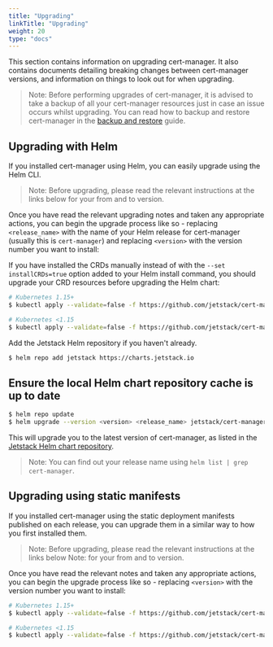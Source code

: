 ```yaml
---
title: "Upgrading"
linkTitle: "Upgrading"
weight: 20
type: "docs"
---
```


This section contains information on upgrading cert-manager.
It also contains documents detailing breaking changes between cert-manager
versions, and information on things to look out for when upgrading.

> Note: Before performing upgrades of cert-manager, it is advised to take a
> backup of all your cert-manager resources just in case an issue occurs whilst
> upgrading. You can read how to backup and restore cert-manager in the [backup
> and restore](../../tutorials/backup/) guide.

## Upgrading with Helm

If you installed cert-manager using Helm, you can easily upgrade using the Helm
CLI.

> Note: Before upgrading, please read the relevant instructions at the links
> below for your from and to version.

Once you have read the relevant upgrading notes and taken any appropriate
actions, you can begin the upgrade process like so - replacing `<release_name>`
with the name of your Helm release for cert-manager (usually this is
`cert-manager`) and replacing `<version>` with the version number you want to
install:

If you have installed the CRDs manually instead of with the `--set installCRDs=true`
option added to your Helm install command, you should upgrade your CRD resources
before upgrading the Helm chart:

```bash
# Kubernetes 1.15+
$ kubectl apply --validate=false -f https://github.com/jetstack/cert-manager/releases/download/v1.0.1/cert-manager.crds.yaml

# Kubernetes <1.15
$ kubectl apply --validate=false -f https://github.com/jetstack/cert-manager/releases/download/v1.0.1/cert-manager-legacy.crds.yaml
```

Add the Jetstack Helm repository if you haven't already.

```bash
$ helm repo add jetstack https://charts.jetstack.io
```

## Ensure the local Helm chart repository cache is up to date

```bash
$ helm repo update
$ helm upgrade --version <version> <release_name> jetstack/cert-manager
```

This will upgrade you to the latest version of cert-manager, as listed in the
[Jetstack Helm chart repository](https://hub.helm.sh/charts/jetstack).

> Note: You can find out your release name using `helm list | grep
> cert-manager`.

## Upgrading using static manifests

If you installed cert-manager using the static deployment manifests published
on each release, you can upgrade them in a similar way to how you first
installed them.

> Note: Before upgrading, please read the relevant instructions at the links
> below Note: for your from and to version.

Once you have read the relevant notes and taken any appropriate actions, you can
begin the upgrade process like so - replacing `<version>` with the version
number you want to install:

```bash
# Kubernetes 1.15+
$ kubectl apply --validate=false -f https://github.com/jetstack/cert-manager/releases/download/v1.0.1/cert-manager.yaml

# Kubernetes <1.15
$ kubectl apply --validate=false -f https://github.com/jetstack/cert-manager/releases/download/v1.0.1/cert-manager-legacy.yaml
```
